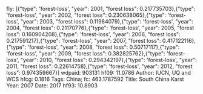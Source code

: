 fly: [{"type": 'forest-loss', "year": 2001, "forest loss": 0.217735703},{"type": 'forest-loss', "year": 2002, "forest loss": 0.230638065},{"type": 'forest-loss', "year": 2003, "forest loss": 0.11984079},{"type": 'forest-loss', "year": 2004, "forest loss": 0.21170776},{"type": 'forest-loss', "year": 2005, "forest loss": 0.160904208},{"type": 'forest-loss', "year": 2006, "forest loss": 0.217591217},{"type": 'forest-loss', "year": 2007, "forest loss": 0.417122116},{"type": 'forest-loss', "year": 2008, "forest loss": 0.50717117},{"type": 'forest-loss', "year": 2009, "forest loss": 0.382825762},{"type": 'forest-loss', "year": 2010, "forest loss": 0.294342197},{"type": 'forest-loss', "year": 2011, "forest loss": 0.22614758},{"type": 'forest-loss', "year": 2012, "forest loss": 0.974359667}]
wdpaid: 903131
hf09: 11.0786
Author: IUCN, UQ and WCS
hfcg: 0.1816
Tags: China;
fc: 463.1787592
Title: South China Karst
Year: 2007
Date: 2017
hf93: 10.8903
